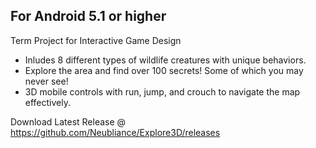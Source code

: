 ## For Android 5.1 or higher
Term Project for Interactive Game Design
* Inludes 8 different types of wildlife creatures with unique behaviors.
* Explore the area and find over 100 secrets! Some of which you may never see!
* 3D mobile controls with run, jump, and crouch to navigate the map effectively.

Download Latest Release @ https://github.com/Neubliance/Explore3D/releases 
